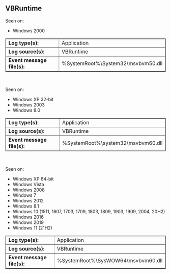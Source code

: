 ## VBRuntime

Seen on:
* Windows 2000

<table border="1" class="docutils">
  <tbody>
    <tr>
      <td><b>Log type(s):</b></td>
      <td>Application</td>
    </tr>
    <tr>
      <td><b>Log source(s):</b></td>
      <td>VBRuntime</td>
    </tr>
    <tr>
      <td><b>Event message file(s):</b></td>
      <td>%SystemRoot%\System32\msvbvm50.dll</td>
    </tr>
  </tbody>
</table>

&nbsp;

Seen on:
* Windows XP 32-bit
* Windows 2003
* Windows 8.0

<table border="1" class="docutils">
  <tbody>
    <tr>
      <td><b>Log type(s):</b></td>
      <td>Application</td>
    </tr>
    <tr>
      <td><b>Log source(s):</b></td>
      <td>VBRuntime</td>
    </tr>
    <tr>
      <td><b>Event message file(s):</b></td>
      <td>%SystemRoot%\system32\msvbvm60.dll</td>
    </tr>
  </tbody>
</table>

&nbsp;

Seen on:
* Windows XP 64-bit
* Windows Vista
* Windows 2008
* Windows 7
* Windows 2012
* Windows 8.1
* Windows 10 (1511, 1607, 1703, 1709, 1803, 1809, 1903, 1909, 2004, 20H2)
* Windows 2016
* Windows 2019
* Windows 11 (21H2)

<table border="1" class="docutils">
  <tbody>
    <tr>
      <td><b>Log type(s):</b></td>
      <td>Application</td>
    </tr>
    <tr>
      <td><b>Log source(s):</b></td>
      <td>VBRuntime</td>
    </tr>
    <tr>
      <td><b>Event message file(s):</b></td>
      <td>%SystemRoot%\SysWOW64\msvbvm60.dll</td>
    </tr>
  </tbody>
</table>

&nbsp;

